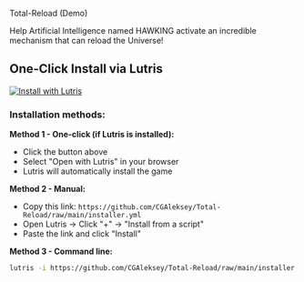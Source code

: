 Total-Reload (Demo)

Help Artificial Intelligence named HAWKING activate an incredible mechanism that can reload the Universe!

## One-Click Install via Lutris

[![Install with Lutris](https://img.shields.io/badge/Install_with-Lutris-00B8FF.svg)](https://github.com/CGAleksey/Total-Reload/raw/main/installer.yml)

### Installation methods:

**Method 1 - One-click (if Lutris is installed):**
- Click the button above
- Select "Open with Lutris" in your browser
- Lutris will automatically install the game

**Method 2 - Manual:**
- Copy this link: `https://github.com/CGAleksey/Total-Reload/raw/main/installer.yml`
- Open Lutris → Click "+" → "Install from a script"
- Paste the link and click "Install"

**Method 3 - Command line:**
```bash
lutris -i https://github.com/CGAleksey/Total-Reload/raw/main/installer.yml
